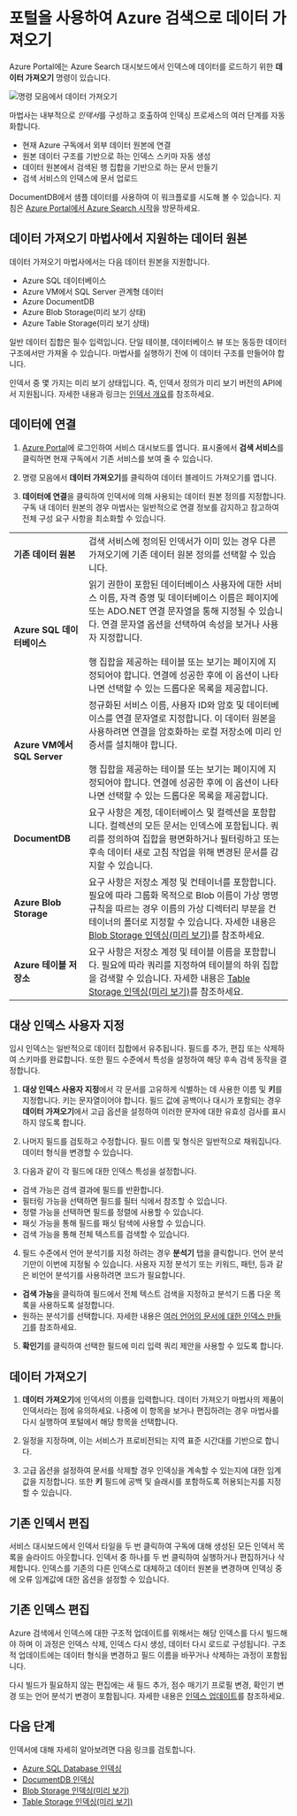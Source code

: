 <properties
	pageTitle="Azure 포털에서 인덱서를 사용하여 Azure 검색으로 데이터 가져오기 | Microsoft Azure | 호스트된 클라우드 검색 서비스"
	description="Azure Portal에서 Azure Search 데이터 가져오기 마법사를 사용하여 Azure VM에 있는 Azure Blob Storage, Table Storage, SQL Database 및 SQL Server에서 데이터를 크롤링합니다."
	services="search"
	documentationCenter=""
	authors="HeidiSteen"
	manager="jhubbard"
	editor=""
    tags="Azure Portal"/>

<tags
	ms.service="search"
	ms.devlang="na"
	ms.workload="search"
	ms.topic="get-started-article"
	ms.tgt_pltfrm="na"
	ms.date="08/29/2016"
	ms.author="heidist"/>

# 포털을 사용하여 Azure 검색으로 데이터 가져오기

Azure Portal에는 Azure Search 대시보드에서 인덱스에 데이터를 로드하기 위한 **데이터 가져오기** 명령이 있습니다.

  ![명령 모음에서 데이터 가져오기][1]

마법사는 내부적으로 *인덱서*를 구성하고 호출하여 인덱싱 프로세스의 여러 단계를 자동화합니다.

- 현재 Azure 구독에서 외부 데이터 원본에 연결
- 원본 데이터 구조를 기반으로 하는 인덱스 스키마 자동 생성
- 데이터 원본에서 검색된 행 집합을 기반으로 하는 문서 만들기
- 검색 서비스의 인덱스에 문서 업로드

DocumentDB에서 샘플 데이터를 사용하여 이 워크플로를 시도해 볼 수 있습니다. 지침은 [Azure Portal에서 Azure Search 시작](search-get-started-portal.md)을 방문하세요.

## 데이터 가져오기 마법사에서 지원하는 데이터 원본

데이터 가져오기 마법사에서는 다음 데이터 원본을 지원합니다.

- Azure SQL 데이터베이스
- Azure VM에서 SQL Server 관계형 데이터
- Azure DocumentDB
- Azure Blob Storage(미리 보기 상태)
- Azure Table Storage(미리 보기 상태)

일반 데이터 집합은 필수 입력입니다. 단일 테이블, 데이터베이스 뷰 또는 동등한 데이터 구조에서만 가져올 수 있습니다. 마법사를 실행하기 전에 이 데이터 구조를 만들어야 합니다.

인덱서 중 몇 가지는 미리 보기 상태입니다. 즉, 인덱서 정의가 미리 보기 버전의 API에서 지원됩니다. 자세한 내용과 링크는 [인덱서 개요](search-indexer-overview.md)를 참조하세요.

## 데이터에 연결

1. [Azure Portal](https://portal.azure.com)에 로그인하여 서비스 대시보드를 엽니다. 표시줄에서 **검색 서비스**를 클릭하면 현재 구독에서 기존 서비스를 보여 줄 수 있습니다.

2. 명령 모음에서 **데이터 가져오기**를 클릭하여 데이터 블레이드 가져오기를 엽니다.

3. **데이터에 연결**을 클릭하여 인덱서에 의해 사용되는 데이터 원본 정의를 지정합니다. 구독 내 데이터 원본의 경우 마법사는 일반적으로 연결 정보를 감지하고 참고하여 전체 구성 요구 사항을 최소화할 수 있습니다.

| | |
|--------|------------|
|**기존 데이터 원본** | 검색 서비스에 정의된 인덱서가 이미 있는 경우 다른 가져오기에 기존 데이터 원본 정의를 선택할 수 있습니다.|
|**Azure SQL 데이터베이스** | 읽기 권한이 포함된 데이터베이스 사용자에 대한 서비스 이름, 자격 증명 및 데이터베이스 이름은 페이지에 또는 ADO.NET 연결 문자열을 통해 지정될 수 있습니다. 연결 문자열 옵션을 선택하여 속성을 보거나 사용자 지정합니다. <br/><br/>행 집합을 제공하는 테이블 또는 보기는 페이지에 지정되어야 합니다. 연결에 성공한 후에 이 옵션이 나타나면 선택할 수 있는 드롭다운 목록을 제공합니다.|
|**Azure VM에서 SQL Server** | 정규화된 서비스 이름, 사용자 ID와 암호 및 데이터베이스를 연결 문자열로 지정합니다. 이 데이터 원본을 사용하려면 연결을 암호화하는 로컬 저장소에 미리 인증서를 설치해야 합니다. <br/><br/>행 집합을 제공하는 테이블 또는 보기는 페이지에 지정되어야 합니다. 연결에 성공한 후에 이 옵션이 나타나면 선택할 수 있는 드롭다운 목록을 제공합니다.
|**DocumentDB** |요구 사항은 계정, 데이터베이스 및 컬렉션을 포함합니다. 컬렉션의 모든 문서는 인덱스에 포함됩니다. 쿼리를 정의하여 집합을 평면화하거나 필터링하고 또는 후속 데이터 새로 고침 작업을 위해 변경된 문서를 감지할 수 있습니다.|
|**Azure Blob Storage** | 요구 사항은 저장소 계정 및 컨테이너를 포함합니다. 필요에 따라 그룹화 목적으로 Blob 이름이 가상 명명 규칙을 따르는 경우 이름의 가상 디렉터리 부분을 컨테이너의 폴더로 지정할 수 있습니다. 자세한 내용은 [Blob Storage 인덱싱(미리 보기)](search-howto-indexing-azure-blob-storage.md)를 참조하세요. |
|**Azure 테이블 저장소** | 요구 사항은 저장소 계정 및 테이블 이름을 포함합니다. 필요에 따라 쿼리를 지정하여 테이블의 하위 집합을 검색할 수 있습니다. 자세한 내용은 [Table Storage 인덱싱(미리 보기)](search-howto-indexing-azure-tables.md)를 참조하세요. |

## 대상 인덱스 사용자 지정

임시 인덱스는 일반적으로 데이터 집합에서 유추됩니다. 필드를 추가, 편집 또는 삭제하여 스키마를 완료합니다. 또한 필드 수준에서 특성을 설정하여 해당 후속 검색 동작을 결정합니다.

1. **대상 인덱스 사용자 지정**에서 각 문서를 고유하게 식별하는 데 사용한 이름 및 **키**를 지정합니다. 키는 문자열이어야 합니다. 필드 값에 공백이나 대시가 포함되는 경우 **데이터 가져오기**에서 고급 옵션을 설정하여 이러한 문자에 대한 유효성 검사를 표시하지 않도록 합니다.

2. 나머지 필드를 검토하고 수정합니다. 필드 이름 및 형식은 일반적으로 채워집니다. 데이터 형식을 변경할 수 있습니다.

3. 다음과 같이 각 필드에 대한 인덱스 특성을 설정합니다.

 - 검색 가능은 검색 결과에 필드를 반환합니다.
 - 필터링 가능을 선택하면 필드를 필터 식에서 참조할 수 있습니다.
 - 정렬 가능을 선택하면 필드를 정렬에 사용할 수 있습니다.
 - 패싯 가능을 통해 필드를 패싯 탐색에 사용할 수 있습니다.
 - 검색 가능을 통해 전체 텍스트를 검색할 수 있습니다.
  
4. 필드 수준에서 언어 분석기를 지정 하려는 경우 **분석기** 탭을 클릭합니다. 언어 분석기만이 이번에 지정될 수 있습니다. 사용자 지정 분석기 또는 키워드, 패턴, 등과 같은 비언어 분석기를 사용하려면 코드가 필요합니다.

 - **검색 가능**을 클릭하여 필드에서 전체 텍스트 검색을 지정하고 분석기 드롭 다운 목록을 사용하도록 설정합니다.
 - 원하는 분석기를 선택합니다. 자세한 내용은 [여러 언어의 문서에 대한 인덱스 만들기](search-language-support.md)를 참조하세요.

5. **확인기**를 클릭하여 선택한 필드에 미리 입력 쿼리 제안을 사용할 수 있도록 합니다.


## 데이터 가져오기

1. **데이터 가져오기**에 인덱서의 이름을 입력합니다. 데이터 가져오기 마법사의 제품이 인덱서라는 점에 유의하세요. 나중에 이 항목을 보거나 편집하려는 경우 마법사를 다시 실행하여 포털에서 해당 항목을 선택합니다.

2. 일정을 지정하며, 이는 서비스가 프로비전되는 지역 표준 시간대를 기반으로 합니다.

3. 고급 옵션을 설정하여 문서를 삭제할 경우 인덱싱을 계속할 수 있는지에 대한 임계값을 지정합니다. 또한 **키** 필드에 공백 및 슬래시를 포함하도록 허용되는지를 지정할 수 있습니다.

## 기존 인덱서 편집

서비스 대시보드에서 인덱서 타일을 두 번 클릭하여 구독에 대해 생성된 모든 인덱서 목록을 슬라이드 아웃합니다. 인덱서 중 하나를 두 번 클릭하여 실행하거나 편집하거나 삭제합니다. 인덱스를 기존의 다른 인덱스로 대체하고 데이터 원본을 변경하며 인덱싱 중에 오류 임계값에 대한 옵션을 설정할 수 있습니다.

## 기존 인덱스 편집

Azure 검색에서 인덱스에 대한 구조적 업데이트를 위해서는 해당 인덱스를 다시 빌드해야 하며 이 과정은 인덱스 삭제, 인덱스 다시 생성, 데이터 다시 로드로 구성됩니다. 구조적 업데이트에는 데이터 형식을 변경하고 필드 이름을 바꾸거나 삭제하는 과정이 포함됩니다.

다시 빌드가 필요하지 않는 편집에는 새 필드 추가, 점수 매기기 프로필 변경, 확인기 변경 또는 언어 분석기 변경이 포함됩니다. 자세한 내용은 [인덱스 업데이트](https://msdn.microsoft.com/library/azure/dn800964.aspx)를 참조하세요.

## 다음 단계

인덱서에 대해 자세히 알아보려면 다음 링크를 검토합니다.

- [Azure SQL Database 인덱싱](search-howto-connecting-azure-sql-database-to-azure-search-using-indexers-2015-02-28.md)
- [DocumentDB 인덱싱](../documentdb/documentdb-search-indexer.md)
- [Blob Storage 인덱싱(미리 보기)](search-howto-indexing-azure-blob-storage.md)
- [Table Storage 인덱싱(미리 보기)](search-howto-indexing-azure-tables.md)



<!--Image references-->
[1]: ./media/search-import-data-portal/search-import-data-command.png

<!---HONumber=AcomDC_0928_2016-->